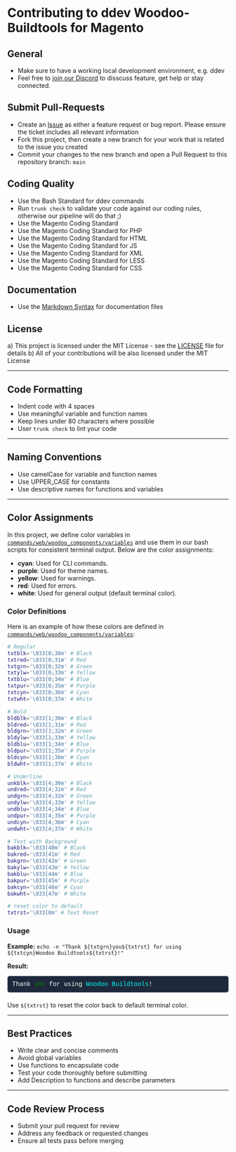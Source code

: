 # Contributing to ddev Woodoo-Buildtools for Magento

## General

-   Make sure to have a working local development environment, e.g. ddev
-   Feel free to [join our Discord](https://discord.gg/H5CjMXQQHn) to disscuss feature, get help or stay connected.

## Submit Pull-Requests

-   Create an [Issue](https://github.com/dermatz/ddev-woodoo-buildtools-magento/issues) as either a feature request or bug report. Please ensure the ticket includes all relevant information
-   Fork this project, then create a new branch for your work that is related to the issue you created
-   Commit your changes to the new branch and open a Pull Request to this repository branch: `main`

## Coding Quality

-   Use the Bash Standard for ddev commands
-   Run `trunk check` to validate your code against our coding rules, otherwise our pipeline will do that ;)
-   Use the Magento Coding Standard
-   Use the Magento Coding Standard for PHP
-   Use the Magento Coding Standard for HTML
-   Use the Magento Coding Standard for JS
-   Use the Magento Coding Standard for XML
-   Use the Magento Coding Standard for LESS
-   Use the Magento Coding Standard for CSS

## Documentation

-   Use the [Markdown Syntax](https://www.markdownguide.org/basic-syntax/) for documentation files

## License

a) This project is licensed under the MIT License - see the [LICENSE](./LICENSE) file for details
b) All of your contributions will be also licensed under the MIT License

---

## Code Formatting

-   Indent code with 4 spaces
-   Use meaningful variable and function names
-   Keep lines under 80 characters where possible
-   User `trunk check` to lint your code

---

## Naming Conventions

-   Use camelCase for variable and function names
-   Use UPPER_CASE for constants
-   Use descriptive names for functions and variables

---

## Color Assignments

In this project, we define color variables in [`commands/web/woodoo_components/variables`](../commands/web/woodoo_components/variables) and use them in our bash scripts for consistent terminal output. Below are the color assignments:

-   **cyan**: Used for CLI commands.
-   **purple**: Used for theme names.
-   **yellow**: Used for warnings.
-   **red**: Used for errors.
-   **white**: Used for general output (default terminal color).

### Color Definitions

Here is an example of how these colors are defined in [`commands/web/woodoo_components/variables`](../commands/web/woodoo_components/variables):

```bash
# Regular
txtblk='\033[0;30m' # Black
txtred='\033[0;31m' # Red
txtgrn='\033[0;32m' # Green
txtylw='\033[0;33m' # Yellow
txtblu='\033[0;34m' # Blue
txtpur='\033[0;35m' # Purple
txtcyn='\033[0;36m' # Cyan
txtwht='\033[0;37m' # White

# Bold
bldblk='\033[1;30m' # Black
bldred='\033[1;31m' # Red
bldgrn='\033[1;32m' # Green
bldylw='\033[1;33m' # Yellow
bldblu='\033[1;34m' # Blue
bldpur='\033[1;35m' # Purple
bldcyn='\033[1;36m' # Cyan
bldwht='\033[1;37m' # White

# Underline
unkblk='\033[4;30m' # Black
undred='\033[4;31m' # Red
undgrn='\033[4;32m' # Green
undylw='\033[4;33m' # Yellow
undblu='\033[4;34m' # Blue
undpur='\033[4;35m' # Purple
undcyn='\033[4;36m' # Cyan
undwht='\033[4;37m' # White

# Text with Background
bakblk='\033[40m' # Black
bakred='\033[41m' # Red
bakgrn='\033[42m' # Green
bakylw='\033[43m' # Yellow
bakblu='\033[44m' # Blue
bakpur='\033[45m' # Purple
bakcyn='\033[46m' # Cyan
bakwht='\033[47m' # White

# reset color to default
txtrst='\033[0m' # Text Reset
```

### Usage

**Example:** `echo -n "Thank ${txtgrn}you${txtrst} for using ${txtcyn}Woodoo Buildtools${txtrst}!"`

**Result:**

<div style="background-color:#1E293B;color:white;font-family:courier;border:1px solid #64748B;padding:10px;border-radius:5px;margin: 10px 0 20px;">
   Thank <span style="color:green">you</span> for using <span style="color:cyan">Woodoo Buildtools</span>!
</div>

Use `${txtrst}` to reset the color back to default terminal color.

---

## Best Practices

-   Write clear and concise comments
-   Avoid global variables
-   Use functions to encapsulate code
-   Test your code thoroughly before submitting
-   Add Description to functions and describe parameters

---

## Code Review Process

-   Submit your pull request for review
-   Address any feedback or requested changes
-   Ensure all tests pass before merging
